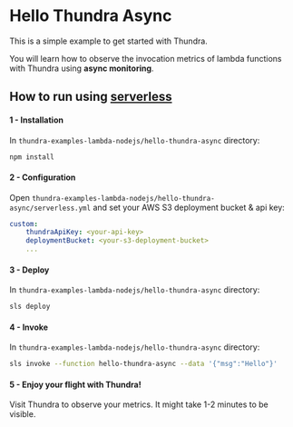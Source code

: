 # Hello Thundra Async

This is a simple example to get started with Thundra.

You will learn how to observe the invocation metrics of lambda functions with Thundra using **async monitoring**.

## How to run using [serverless](https://serverless.com/)

#### 1 - Installation

In `thundra-examples-lambda-nodejs/hello-thundra-async` directory:

```bash
npm install
```

#### 2 - Configuration

Open `thundra-examples-lambda-nodejs/hello-thundra-async/serverless.yml` and set your AWS S3 deployment bucket & api key:

```yml
custom:
    thundraApiKey: <your-api-key>
    deploymentBucket: <your-s3-deployment-bucket>
    ...
```

#### 3 - Deploy

In `thundra-examples-lambda-nodejs/hello-thundra-async` directory:

```bash
sls deploy
```

#### 4 - Invoke

In `thundra-examples-lambda-nodejs/hello-thundra-async` directory:

```bash
sls invoke --function hello-thundra-async --data '{"msg":"Hello"}'
```

#### 5 - Enjoy your flight with Thundra!

Visit Thundra to observe your metrics. It might take 1-2 minutes to be visible.